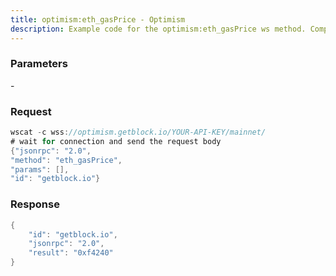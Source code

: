 ```yaml
---
title: optimism:eth_gasPrice - Optimism
description: Example code for the optimism:eth_gasPrice ws method. Сomplete guide on how to use optimism:eth_gasPrice ws in GetBlock.io Web3 documentation.
---
```


### Parameters


\-

### Request

``` java
wscat -c wss://optimism.getblock.io/YOUR-API-KEY/mainnet/ 
# wait for connection and send the request body 
{"jsonrpc": "2.0",
"method": "eth_gasPrice",
"params": [],
"id": "getblock.io"}
```

###  Response

``` java
{
    "id": "getblock.io",
    "jsonrpc": "2.0",
    "result": "0xf4240"
}
```

